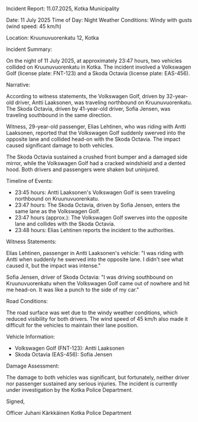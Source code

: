 Incident Report: 11.07.2025, Kotka Municipality

Date: 11 July 2025
Time of Day: Night
Weather Conditions: Windy with gusts (wind speed: 45 km/h)

Location: Kruunuvuorenkatu 12, Kotka

Incident Summary:

On the night of 11 July 2025, at approximately 23:47 hours, two vehicles collided on Kruunuvuorenkatu in Kotka. The incident involved a Volkswagen Golf (license plate: FNT-123) and a Skoda Octavia (license plate: EAS-456).

Narrative:

According to witness statements, the Volkswagen Golf, driven by 32-year-old driver, Antti Laaksonen, was traveling northbound on Kruunuvuorenkatu. The Skoda Octavia, driven by 41-year-old driver, Sofia Jensen, was traveling southbound in the same direction.

Witness, 29-year-old passenger, Elias Lehtinen, who was riding with Antti Laaksonen, reported that the Volkswagen Golf suddenly swerved into the opposite lane and collided head-on with the Skoda Octavia. The impact caused significant damage to both vehicles.

The Skoda Octavia sustained a crushed front bumper and a damaged side mirror, while the Volkswagen Golf had a cracked windshield and a dented hood. Both drivers and passengers were shaken but uninjured.

Timeline of Events:

* 23:45 hours: Antti Laaksonen's Volkswagen Golf is seen traveling northbound on Kruunuvuorenkatu.
* 23:47 hours: The Skoda Octavia, driven by Sofia Jensen, enters the same lane as the Volkswagen Golf.
* 23:47 hours (approx.): The Volkswagen Golf swerves into the opposite lane and collides with the Skoda Octavia.
* 23:48 hours: Elias Lehtinen reports the incident to the authorities.

Witness Statements:

Elias Lehtinen, passenger in Antti Laaksonen's vehicle:
"I was riding with Antti when suddenly he swerved into the opposite lane. I didn't see what caused it, but the impact was intense."

Sofia Jensen, driver of Skoda Octavia:
"I was driving southbound on Kruunuvuorenkatu when the Volkswagen Golf came out of nowhere and hit me head-on. It was like a punch to the side of my car."

Road Conditions:

The road surface was wet due to the windy weather conditions, which reduced visibility for both drivers. The wind speed of 45 km/h also made it difficult for the vehicles to maintain their lane position.

Vehicle Information:

* Volkswagen Golf (FNT-123): Antti Laaksonen
* Skoda Octavia (EAS-456): Sofia Jensen

Damage Assessment:

The damage to both vehicles was significant, but fortunately, neither driver nor passenger sustained any serious injuries. The incident is currently under investigation by the Kotka Police Department.

Signed,

Officer Juhani Kärkkäinen
Kotka Police Department